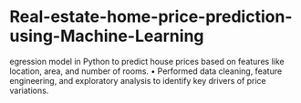 # Real-estate-home-price-prediction-using-Machine-Learning
egression model in Python to predict house prices based on features like location, area, and number of rooms. • Performed data cleaning, feature engineering, and exploratory analysis to identify key drivers of price variations.
